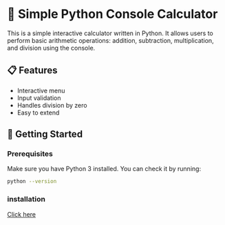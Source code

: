 # 🧮 Simple Python Console Calculator

This is a simple interactive calculator written in Python. It allows users to perform basic arithmetic operations: addition, subtraction, multiplication, and division using the console.

## 📋 Features

- Interactive menu
- Input validation
- Handles division by zero
- Easy to extend

## 🚀 Getting Started

### Prerequisites

Make sure you have Python 3 installed. You can check it by running:

```bash
python --version
```

### installation

[Click here ](./docs/installation.md)